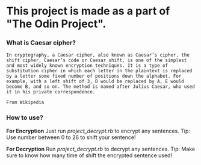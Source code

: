# This project is made as a part of "The Odin Project".

### What is Caesar cipher?

    In cryptography, a Caesar cipher, also known as Caesar’s cipher, the shift cipher, Caesar’s code or Caesar shift, is one of the simplest and most widely known encryption techniques. It is a type of substitution cipher in which each letter in the plaintext is replaced by a letter some fixed number of positions down the alphabet. For example, with a left shift of 3, D would be replaced by A, E would become B, and so on. The method is named after Julius Caesar, who used it in his private correspondence.
    
    From Wikipedia


### How to use?

**For Encryption**
    Just run *project_decrypt.rb* to encrypt any sentences.
    Tip: Use number between 0 to 26 to shift your sentence!

**For Decryption**
    Run *project_decrypt.rb* to decrypt any sentences.
    Tip: Make sure to know how many time of shift the encrypted sentence used!


